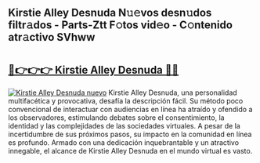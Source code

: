 ## Kirstie Alley Desnuda N𝚞𝚎vos desn𝚞dos filtr𝚊dos - Parts-Ztt F𝚘tos vid𝚎o - C𝚘ntenido atr𝚊ctivo SVhww

# <h2><a href="http://mbcnhmr.tromn.icu/?c=Kirstie+Alley+Desnuda">🔗👉👉👉 Kirstie Alley Desnuda 🔗🔗</a></h2>

[![Kirstie Alley Desnuda nuevo](https://i.imgur.com/pEAQMta.gif)](http://mbcnhmr.tromn.icu/?c=Kirstie+Alley+Desnuda)
Kirstie Alley Desnuda, una personalidad multifacética y provocativa, desafía la descripción fácil. Su método poco convencional de interactuar con audiencias en línea ha atraído y ofendido a los observadores, estimulando debates sobre el consentimiento, la identidad y las complejidades de las sociedades virtuales. A pesar de la incertidumbre de sus próximos pasos, su impacto en la comunidad en línea es profundo. Armado con una dedicación inquebrantable y un atractivo innegable, el alcance de Kirstie Alley Desnuda en el mundo virtual es vasto.

